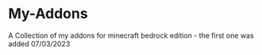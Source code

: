 # My-Addons
A Collection of my addons for minecraft bedrock edition -  the first one was added 07/03/2023
